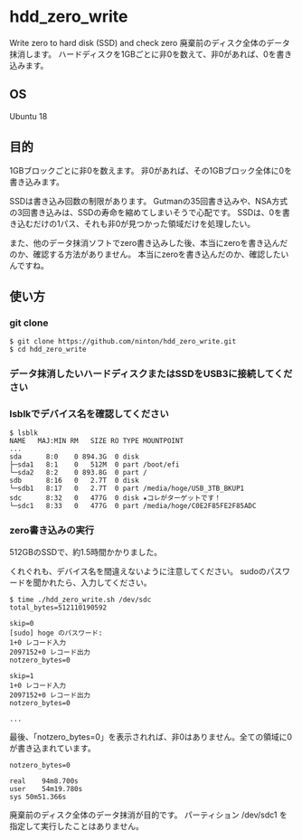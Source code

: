 # hdd_zero_write
Write zero to hard disk (SSD) and check zero
廃棄前のディスク全体のデータ抹消します。
ハードディスクを1GBごとに非0を数えて、非0があれば、0を書き込みます。

## OS
Ubuntu 18

## 目的

1GBブロックごとに非0を数えます。
非0があれば、その1GBブロック全体に0を書き込みます。

SSDは書き込み回数の制限があります。
Gutmanの35回書き込みや、NSA方式の3回書き込みは、SSDの寿命を縮めてしまいそうで心配です。
SSDは、0を書き込むだけの1パス、それも非0が見つかった領域だけを処理したい。

また、他のデータ抹消ソフトでzero書き込みした後、本当にzeroを書き込んだのか、確認する方法がありません。
本当にzeroを書き込んだのか、確認したいんですね。


## 使い方

### git clone
```
$ git clone https://github.com/ninton/hdd_zero_write.git
$ cd hdd_zero_write
```

### データ抹消したいハードディスクまたはSSDをUSB3に接続してください

### lsblkでデバイス名を確認してください

```
$ lsblk
NAME   MAJ:MIN RM   SIZE RO TYPE MOUNTPOINT
...
sda      8:0    0 894.3G  0 disk 
├─sda1   8:1    0   512M  0 part /boot/efi
└─sda2   8:2    0 893.8G  0 part /
sdb      8:16   0   2.7T  0 disk 
└─sdb1   8:17   0   2.7T  0 part /media/hoge/USB_3TB_BKUP1
sdc      8:32   0   477G  0 disk ★コレがターゲットです！
└─sdc1   8:33   0   477G  0 part /media/hoge/C0E2F85FE2F85ADC

```

### zero書き込みの実行

512GBのSSDで、約1.5時間かかりました。

くれぐれも、デバイス名を間違えないように注意してください。
sudoのパスワードを聞かれたら、入力してください。

```
$ time ./hdd_zero_write.sh /dev/sdc
total_bytes=512110190592

skip=0
[sudo] hoge のパスワード: 
1+0 レコード入力
2097152+0 レコード出力
notzero_bytes=0

skip=1
1+0 レコード入力
2097152+0 レコード出力
notzero_bytes=0

...
```

最後、「notzero_bytes=0」を表示されれば、非0はありません。全ての領域に0が書き込まれています。


```
notzero_bytes=0

real	94m8.700s
user	54m19.780s
sys	50m51.366s
```


廃棄前のディスク全体のデータ抹消が目的です。
パーティション /dev/sdc1 を指定して実行したことはありません。
